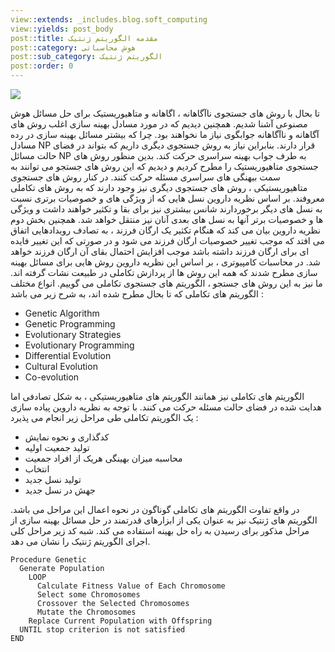 ```yaml
---
view::extends: _includes.blog.soft_computing
view::yields: post_body
post::title: مقدمه الگوریتم ژنتیک
post::category: هوش محاسباتی
post::sub_category: الگوریتم ژنتیک
post::order: 0
---
```


![](@url('assets/images/soft-computing/genetic_intro.jpg'))

تا بحال با روش های جستجوی ناآگاهانه ، اگاهانه و متاهیوریستیک برای حل مسائل هوش مصنوعی آشنا شدیم. همچنین دیدیم که در مورد مسادل بهینه سازی اغلب روش های آگاهانه و ناآگاهانه جوابگوی نیاز ما نخواهند بود. چرا که بیشتر مسائل بهینه سازی در رده مسادل NP قرار دارند. بنابراین نیاز به روش جستجوی دیگری داریم که بتواند در فضای حالت مسائل NP به طرف جواب بهینه سراسری حرکت کند. بدین منظور روش های جستجوی متاهیوریستیک را مطرح کردیم و دیدیم که این روش های جستجو می توانند به سمت بیهنگی های سراسری مسئله حرکت کنند. در کنار روش های جستجوی متاهیوریستیکی ، روش های جستجوی دیگری نیز وجود دارند که به روش های تکاملی معروفند. بر اساس نظریه داروین نسل هایی که از ویژگی های و خصوصیات برتری نسبت به نسل های دیگر برخوردارند شانس بیشتری نیز برای بقا و تکثیر خواهند داشت و ویژگی ها و خصوصیات برتر آنها به نسل های بعدی آنان نیز منتقل خواهد شد. همچنین بخش دوم نظریه داروین بیان می کند که هنگام تکثیر یک ارگان فرزند ، به تصادف رویدادهایی اتفاق می افتد که موجب تغییر خصوصیات ارگان فرزند می شود و در صورتی که این تغییر فایده ای برای ارگان فرزند داشته باشد موجب افزایش احتمال بقای آن ارگان فرزند خواهد شد. در محاسبات کامپیوتری ، بر اساس این نظریه داروین روش هایی برای مسائل بهینه سازی مطرح شدند که همه این	 روش ها از پردازش تکاملی در طبیعت نشات گرفته اند. ما نیز به این روش های جستجو ، الگوریتم های جستجوی تکاملی می گوییم. انواع مختلف الگوریتم های تکاملی که تا بحال مطرح شده اند، به شرح زیر می باشد :

- Genetic Algorithm
- Genetic Programming
- Evolutionary Strategies
- Evolutionary Programming
- Differential Evolution
- Cultural Evolution
- Co-evolution

الگوریتم های تکاملی نیز همانند الگوریتم های متاهیوریستیکی ، به شکل تصادفی اما هدایت شده در فضای حالت مسئله حرکت می کنند. با توجه به نظریه داروین پیاده سازی یک الگوریتم تکاملی طی مراحل زیر انجام می پذیرد :

-  کدگذاری و نحوه نمایش
-  تولید جمعیت اولیه
-  محاسبه میزان بهینگی هریک از افراد جمعیت
-  انتخاب
-  تولید نسل جدید
-  جهش در نسل جدید

در واقع تفاوت الگوریتم های تکاملی گوناگون در نحوه اعمال این مراحل می باشد. الگوریتم های ژنتیک نیز به عنوان یکی از ابزارهای قدرتمند در حل مسائل بهینه سازی از مراحل مذکور برای رسیدن به راه حل بهینه استفاده می کند. شبه کد زیر مراحل کلی اجرای الگوریتم ژنتیک را نشان می دهد.

```basic
Procedure Genetic
  Generate Population
    LOOP
      Calculate Fitness Value of Each Chromosome
      Select some Chromosomes
      Crossover the Selected Chromosomes
      Mutate the Chromosomes
    Replace Current Population with Offspring
  UNTIL stop criterion is not satisfied
END
```